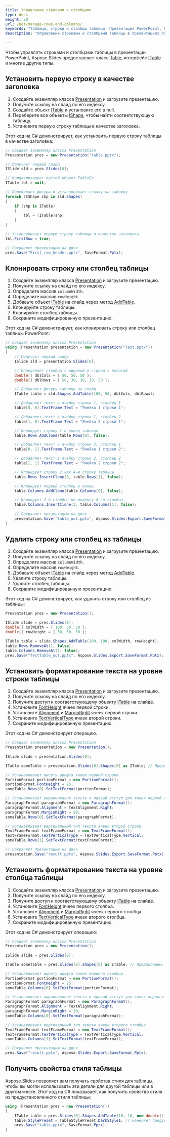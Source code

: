 ```yaml
---
title: Управление строками и столбцами
type: docs
weight: 20
url: /net/manage-rows-and-columns/
keywords: "Таблица, строки и столбцы таблицы, Презентация PowerPoint, C#, Csharp, Aspose.Slides для .NET"
description: "Управление строками и столбцами таблицы в презентациях PowerPoint на C# или .NET"

---
```


Чтобы управлять строками и столбцами таблицы в презентации PowerPoint, Aspose.Slides предоставляет класс [Table](https://reference.aspose.com/slides/net/aspose.slides/table/), интерфейс [ITable](https://reference.aspose.com/slides/net/aspose.slides/itable/) и многие другие типы.

## **Установить первую строку в качестве заголовка**

1. Создайте экземпляр класса [Presentation](https://reference.aspose.com/slides/net/aspose.slides/presentation) и загрузите презентацию.
2. Получите ссылку на слайд по его индексу.
3. Создайте объект [ITable](https://reference.aspose.com/slides/net/aspose.slides/itable/) и установите его в null.
4. Переберите все объекты [IShape](https://reference.aspose.com/slides/net/aspose.slides/ishape/), чтобы найти соответствующую таблицу.
5. Установите первую строку таблицы в качестве заголовка.

Этот код на C# демонстрирует, как установить первую строку таблицы в качестве заголовка:

```c#
// Создает экземпляр класса Presentation
Presentation pres = new Presentation("table.pptx");

// Получает первый слайд
ISlide sld = pres.Slides[0];

// Инициализирует пустой объект TableEx
ITable tbl = null;

// Перебирает фигуры и устанавливает ссылку на таблицу
foreach (IShape shp in sld.Shapes)
{
    if (shp is ITable)
    {
        tbl = (ITable)shp;
    }
}

// Устанавливает первую строку таблицы в качестве заголовка
tbl.FirstRow = true;

// Сохраняет презентацию на диск
pres.Save("First_row_header.pptx", SaveFormat.Pptx);
```

## **Клонировать строку или столбец таблицы**

1. Создайте экземпляр класса [Presentation](https://reference.aspose.com/slides/net/aspose.slides/presentation) и загрузите презентацию.
2. Получите ссылку на слайд по его индексу.
3. Определите массив `columnWidth`.
4. Определите массив `rowHeight`.
5. Добавьте объект [ITable](https://reference.aspose.com/slides/net/aspose.slides/itable/) на слайд через метод [AddTable](https://reference.aspose.com/slides/net/aspose.slides/ishapecollection/addtable/).
6. Клонируйте строку таблицы.
7. Клонируйте столбец таблицы.
8. Сохраните модифицированную презентацию.

Этот код на C# демонстрирует, как клонировать строку или столбец таблицы PowerPoint:

```c#
// Создает экземпляр класса Presentation
using (Presentation presentation = new Presentation("Test.pptx"))
{
    // Получает первый слайд
    ISlide sld = presentation.Slides[0];

    // Определяет столбцы с шириной и строки с высотой
    double[] dblCols = { 50, 50, 50 };
    double[] dblRows = { 50, 30, 30, 30, 30 };

    // Добавляет фигуру таблицы на слайд
    ITable table = sld.Shapes.AddTable(100, 50, dblCols, dblRows);

    // Добавляет текст в ячейку строки 1, столбец 1
    table[0, 0].TextFrame.Text = "Ячейка 1 строки 1";

    // Добавляет текст в ячейку строки 1, столбец 2
    table[1, 0].TextFrame.Text = "Ячейка 2 строки 1";

    // Клонирует строку 1 в конец таблицы
    table.Rows.AddClone(table.Rows[0], false);

    // Добавляет текст в ячейку строки 2, столбец 1
    table[0, 1].TextFrame.Text = "Ячейка 1 строки 2";

    // Добавляет текст в ячейку строки 2, столбец 2
    table[1, 1].TextFrame.Text = "Ячейка 2 строки 2";

    // Клонирует строку 2 как 4-ю строку таблицы
    table.Rows.InsertClone(3, table.Rows[1], false);

    // Клонирует первый столбец в конец
    table.Columns.AddClone(table.Columns[0], false);

    // Клонирует 2-й столбец по индексу 4-го столбца
    table.Columns.InsertClone(3, table.Columns[1], false);
    
    // Сохраняет презентацию на диск 
    presentation.Save("table_out.pptx", Aspose.Slides.Export.SaveFormat.Pptx);
}
```

## **Удалить строку или столбец из таблицы**

1. Создайте экземпляр класса [Presentation](https://reference.aspose.com/slides/net/aspose.slides/presentation) и загрузите презентацию.
2. Получите ссылку на слайд по его индексу.
3. Определите массив `columnWidth`.
4. Определите массив `rowHeight`.
5. Добавьте объект [ITable](https://reference.aspose.com/slides/net/aspose.slides/itable/) на слайд через метод [AddTable](https://reference.aspose.com/slides/net/aspose.slides/ishapecollection/addtable/).
6. Удалите строку таблицы.
7. Удалите столбец таблицы.
8. Сохраните модифицированную презентацию.

Этот код на C# демонстрирует, как удалить строку или столбец из таблицы:

```c#
Presentation pres = new Presentation();

ISlide slide = pres.Slides[0];
double[] colWidth = { 100, 50, 30 };
double[] rowHeight = { 30, 50, 30 };

ITable table = slide.Shapes.AddTable(100, 100, colWidth, rowHeight);
table.Rows.RemoveAt(1, false);
table.Columns.RemoveAt(1, false);
pres.Save("TestTable_out.pptx", Aspose.Slides.Export.SaveFormat.Pptx);
```

## **Установить форматирование текста на уровне строки таблицы**

1. Создайте экземпляр класса [Presentation](https://reference.aspose.com/slides/net/aspose.slides/presentation) и загрузите презентацию.
2. Получите ссылку на слайд по его индексу.
3. Получите доступ к соответствующему объекту [ITable](https://reference.aspose.com/slides/net/aspose.slides/itable/) на слайде.
4. Установите [FontHeight](https://reference.aspose.com/slides/net/aspose.slides/baseportionformat/fontheight/) ячеек первой строки.
5. Установите [Alignment](https://reference.aspose.com/slides/net/aspose.slides/iparagraphformat/alignment/) и [MarginRight](https://reference.aspose.com/slides/net/aspose.slides/iparagraphformat/marginright/) ячеек первой строки.
6. Установите [TextVerticalType](https://reference.aspose.com/slides/net/aspose.slides/textframeformat/textverticaltype/) ячеек второй строки.
7. Сохраните модифицированную презентацию.

Этот код на C# демонстрирует операцию.

```c#
// Создает экземпляр класса Presentation
Presentation presentation = new Presentation();
           
ISlide slide = presentation.Slides[0];

ITable someTable = presentation.Slides[0].Shapes[0] as ITable; // Предположим, что первый элемент на первом слайде - это таблица

// Устанавливает высоту шрифта ячеек первой строки
PortionFormat portionFormat = new PortionFormat();
portionFormat.FontHeight = 25;
someTable.Rows[0].SetTextFormat(portionFormat);

// Устанавливает выравнивание текста и правый отступ для ячеек первой строки
ParagraphFormat paragraphFormat = new ParagraphFormat();
paragraphFormat.Alignment = TextAlignment.Right;
paragraphFormat.MarginRight = 20;
someTable.Rows[0].SetTextFormat(paragraphFormat);

// Устанавливает вертикальный тип текста ячеек второй строки
TextFrameFormat textFrameFormat = new TextFrameFormat();
textFrameFormat.TextVerticalType = TextVerticalType.Vertical;
someTable.Rows[1].SetTextFormat(textFrameFormat);

// Сохраняет презентацию на диск
presentation.Save("result.pptx", Aspose.Slides.Export.SaveFormat.Pptx);
```

## **Установить форматирование текста на уровне столбца таблицы**

1. Создайте экземпляр класса [Presentation](https://reference.aspose.com/slides/net/aspose.slides/presentation) и загрузите презентацию.
2. Получите ссылку на слайд по его индексу.
3. Получите доступ к соответствующему объекту [ITable](https://reference.aspose.com/slides/net/aspose.slides/itable/) на слайде.
4. Установите [FontHeight](https://reference.aspose.com/slides/net/aspose.slides/baseportionformat/fontheight/) ячеек первого столбца.
5. Установите [Alignment](https://reference.aspose.com/slides/net/aspose.slides/iparagraphformat/alignment/) и [MarginRight](https://reference.aspose.com/slides/net/aspose.slides/iparagraphformat/marginright/) ячеек первого столбца.
6. Установите [TextVerticalType](https://reference.aspose.com/slides/net/aspose.slides/textframeformat/textverticaltype/) ячеек второго столбца.
7. Сохраните модифицированную презентацию.

Этот код на C# демонстрирует операцию:

```c#
// Создает экземпляр класса Presentation
Presentation pres = new Presentation();
           
ISlide slide = pres.Slides[0];

ITable someTable = pres.Slides[0].Shapes[0] as ITable; // Предположим, что первый элемент на первом слайде - это таблица

// Устанавливает высоту шрифта ячеек первого столбца
PortionFormat portionFormat = new PortionFormat();
portionFormat.FontHeight = 25;
someTable.Columns[0].SetTextFormat(portionFormat);

// Устанавливает выравнивание текста и правый отступ для ячеек первого столбца за один вызов
ParagraphFormat paragraphFormat = new ParagraphFormat();
paragraphFormat.Alignment = TextAlignment.Right;
paragraphFormat.MarginRight = 20;
someTable.Columns[0].SetTextFormat(paragraphFormat);

// Устанавливает вертикальный тип текста ячеек второго столбца
TextFrameFormat textFrameFormat = new TextFrameFormat();
textFrameFormat.TextVerticalType = TextVerticalType.Vertical;
someTable.Columns[1].SetTextFormat(textFrameFormat);

// Сохраняет презентацию на диск
pres.Save("result.pptx", Aspose.Slides.Export.SaveFormat.Pptx);

```

## **Получить свойства стиля таблицы**

Aspose.Slides позволяет вам получать свойства стиля для таблицы, чтобы вы могли использовать эти детали для другой таблицы или в другом месте. Этот код на C# показывает, как получить свойства стиля из предустановленного стиля таблицы:

```c#
using (Presentation pres = new Presentation())
{
    ITable table = pres.Slides[0].Shapes.AddTable(10, 10, new double[] { 100, 150 }, new double[] { 5, 5, 5 });
    table.StylePreset = TableStylePreset.DarkStyle1; // изменяет предустановленный стиль по умолчанию
    pres.Save("table.pptx", SaveFormat.Pptx);
}
```